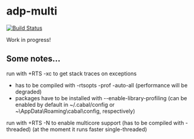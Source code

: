 adp-multi
=========

[![Build Status](https://secure.travis-ci.org/neothemachine/adp-multi.png?branch=master)](http://travis-ci.org/neothemachine/adp-multi)

Work in progress!

Some notes...
-------------

run with +RTS -xc to get stack traces on exceptions
- has to be compiled with -rtsopts -prof -auto-all (performance will be degraded)
- packages have to be installed with --enable-library-profiling
  (can be enabled by default in ~/.cabal/config or ~\AppData\Roaming\cabal\config, respectively)

run with +RTS -N to enable multicore support (has to be compiled with -threaded)
(at the moment it runs faster single-threaded)
